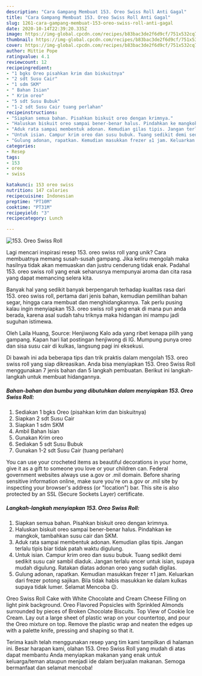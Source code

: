 ```yaml
---
description: "Cara Gampang Membuat 153. Oreo Swiss Roll Anti Gagal"
title: "Cara Gampang Membuat 153. Oreo Swiss Roll Anti Gagal"
slug: 1261-cara-gampang-membuat-153-oreo-swiss-roll-anti-gagal
date: 2020-10-14T22:39:20.335Z
image: https://img-global.cpcdn.com/recipes/b83bac3de2f6d9cf/751x532cq70/153-oreo-swiss-roll-foto-resep-utama.jpg
thumbnail: https://img-global.cpcdn.com/recipes/b83bac3de2f6d9cf/751x532cq70/153-oreo-swiss-roll-foto-resep-utama.jpg
cover: https://img-global.cpcdn.com/recipes/b83bac3de2f6d9cf/751x532cq70/153-oreo-swiss-roll-foto-resep-utama.jpg
author: Mittie Pope
ratingvalue: 4.1
reviewcount: 12
recipeingredient:
- "1 bgks Oreo pisahkan krim dan biskuitnya"
- "2 sdt Susu Cair"
- "1 sdm SKM"
- " Bahan Isian"
- " Krim oreo"
- "5 sdt Susu Bubuk"
- "1-2 sdt Susu Cair tuang perlahan"
recipeinstructions:
- "Siapkan semua bahan. Pisahkan biskuit oreo dengan krimnya."
- "Haluskan biskuit oreo sampai bener-benar halus. Pindahkan ke mangkok, tambahkan susu cair dan SKM."
- "Aduk rata sampai membentuk adonan. Kemudian gilas tipis. Jangan terlalu tipis biar tidak patah waktu digulung."
- "Untuk isian. Campur krim oreo dan susu bubuk. Tuang sedikit demi sedikit susu cair sambil diaduk. Jangan terlalu encer untuk isian, supaya mudah digulung. Ratakan diatas adonan oreo yang sudah digilas."
- "Gulung adonan, rapatkan. Kemudian masukkan frezer ±1 jam. Keluarkan dari frezer potong sajikan. Bila tidak habis masukkan ke dalam kulkas supaya tidak lumer. Selamat Mencoba 😉."
categories:
- Resep
tags:
- 153
- oreo
- swiss

katakunci: 153 oreo swiss 
nutrition: 147 calories
recipecuisine: Indonesian
preptime: "PT10M"
cooktime: "PT31M"
recipeyield: "3"
recipecategory: Lunch

---
```



![153. Oreo Swiss Roll](https://img-global.cpcdn.com/recipes/b83bac3de2f6d9cf/751x532cq70/153-oreo-swiss-roll-foto-resep-utama.jpg)

Lagi mencari inspirasi resep 153. oreo swiss roll yang unik? Cara membuatnya memang susah-susah gampang. Jika keliru mengolah maka hasilnya tidak akan memuaskan dan justru cenderung tidak enak. Padahal 153. oreo swiss roll yang enak seharusnya mempunyai aroma dan cita rasa yang dapat memancing selera kita.

Banyak hal yang sedikit banyak berpengaruh terhadap kualitas rasa dari 153. oreo swiss roll, pertama dari jenis bahan, kemudian pemilihan bahan segar, hingga cara membuat dan menghidangkannya. Tak perlu pusing kalau ingin menyiapkan 153. oreo swiss roll yang enak di mana pun anda berada, karena asal sudah tahu triknya maka hidangan ini mampu jadi suguhan istimewa.

Oleh Laila Huang, Source: Henjiwong Kalo ada yang ribet kenapa pilih yang gampang. Kapan hari liat postingan henjiwong di IG. Mumpung punya oreo dan sisa susu cair di kulkas, langsung pagi ini eksekusi.


Di bawah ini ada beberapa tips dan trik praktis dalam mengolah 153. oreo swiss roll yang siap dikreasikan. Anda bisa menyiapkan 153. Oreo Swiss Roll menggunakan 7 jenis bahan dan 5 langkah pembuatan. Berikut ini langkah-langkah untuk membuat hidangannya.

<!--inarticleads1-->

##### Bahan-bahan dan bumbu yang dibutuhkan dalam menyiapkan 153. Oreo Swiss Roll:

1. Sediakan 1 bgks Oreo (pisahkan krim dan biskuitnya)
1. Siapkan 2 sdt Susu Cair
1. Siapkan 1 sdm SKM
1. Ambil  Bahan Isian
1. Gunakan  Krim oreo
1. Sediakan 5 sdt Susu Bubuk
1. Gunakan 1-2 sdt Susu Cair (tuang perlahan)


You can use your crocheted items as beautiful decorations in your home, give it as a gift to someone you love or your children can. Federal government websites always use a.gov or .mil domain. Before sharing sensitive information online, make sure you&#39;re on a.gov or .mil site by inspecting your browser&#39;s address (or &#34;location&#34;) bar. This site is also protected by an SSL (Secure Sockets Layer) certificate. 

<!--inarticleads2-->

##### Langkah-langkah menyiapkan 153. Oreo Swiss Roll:

1. Siapkan semua bahan. Pisahkan biskuit oreo dengan krimnya.
1. Haluskan biskuit oreo sampai bener-benar halus. Pindahkan ke mangkok, tambahkan susu cair dan SKM.
1. Aduk rata sampai membentuk adonan. Kemudian gilas tipis. Jangan terlalu tipis biar tidak patah waktu digulung.
1. Untuk isian. Campur krim oreo dan susu bubuk. Tuang sedikit demi sedikit susu cair sambil diaduk. Jangan terlalu encer untuk isian, supaya mudah digulung. Ratakan diatas adonan oreo yang sudah digilas.
1. Gulung adonan, rapatkan. Kemudian masukkan frezer ±1 jam. Keluarkan dari frezer potong sajikan. Bila tidak habis masukkan ke dalam kulkas supaya tidak lumer. Selamat Mencoba 😉.


Oreo Swiss Roll Cake with White Chocolate and Cream Cheese Filling on light pink background. Oreo Flavored Popsicles with Sprinkled Almonds surrounded by pieces of Broken Chocolate Biscuits. Top View of Cookie Ice Cream. Lay out a large sheet of plastic wrap on your countertop, and pour the Oreo mixture on top. Remove the plastic wrap and neaten the edges up with a palette knife, pressing and shaping so that it. 

Terima kasih telah menggunakan resep yang tim kami tampilkan di halaman ini. Besar harapan kami, olahan 153. Oreo Swiss Roll yang mudah di atas dapat membantu Anda menyiapkan makanan yang enak untuk keluarga/teman ataupun menjadi ide dalam berjualan makanan. Semoga bermanfaat dan selamat mencoba!
